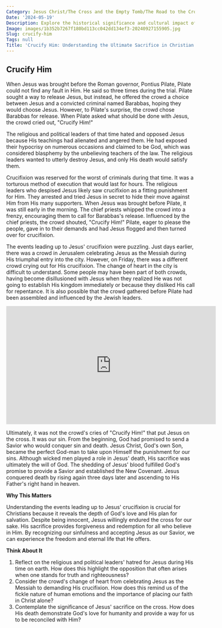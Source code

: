 ```yaml
---
Category: Jesus Christ/The Cross and the Empty Tomb/The Road to the Cross
Date: '2024-05-19'
Description: Explore the historical significance and cultural impact of the phrase "Crucify Him" in this compelling article. Delve into the origins and interpretations of this powerful statement.
Image: images/1b352b7267f180bd113cc042dd134ef3-20240927155905.jpg
Slug: crucify-him
Tags: null
Title: 'Crucify Him: Understanding the Ultimate Sacrifice in Christian Faith'
---
```


## Crucify Him

When Jesus was brought before the Roman governor, Pontius Pilate, Pilate could not find any fault in Him. He said so three times during the trial. Pilate sought a way to release Jesus, but instead, he offered the crowd a choice between Jesus and a convicted criminal named Barabbas, hoping they would choose Jesus. However, to Pilate's surprise, the crowd chose Barabbas for release. When Pilate asked what should be done with Jesus, the crowd cried out, "Crucify Him!"

The religious and political leaders of that time hated and opposed Jesus because His teachings had alienated and angered them. He had exposed their hypocrisy on numerous occasions and claimed to be God, which was considered blasphemy by the unbelieving teachers of the law. The religious leaders wanted to utterly destroy Jesus, and only His death would satisfy them.

Crucifixion was reserved for the worst of criminals during that time. It was a torturous method of execution that would last for hours. The religious leaders who despised Jesus likely saw crucifixion as a fitting punishment for Him. They arrested and tried Jesus in secret to hide their move against Him from His many supporters. When Jesus was brought before Pilate, it was still early in the morning. The chief priests whipped the crowd into a frenzy, encouraging them to call for Barabbas's release. Influenced by the chief priests, the crowd shouted, "Crucify Him!" Pilate, eager to please the people, gave in to their demands and had Jesus flogged and then turned over for crucifixion.

The events leading up to Jesus' crucifixion were puzzling. Just days earlier, there was a crowd in Jerusalem celebrating Jesus as the Messiah during His triumphal entry into the city. However, on Friday, there was a different crowd crying out for His crucifixion. The change of heart in the city is difficult to understand. Some people may have been part of both crowds, having become disillusioned with Jesus when they realized He was not going to establish His kingdom immediately or because they disliked His call for repentance. It is also possible that the crowd gathered before Pilate had been assembled and influenced by the Jewish leaders.


<iframe width="560" height="315" src="https://www.youtube.com/embed/06GaBm-Kd6I" frameborder="0" allow="autoplay; encrypted-media" allowfullscreen></iframe>


Ultimately, it was not the crowd's cries of "Crucify Him!" that put Jesus on the cross. It was our sin. From the beginning, God had promised to send a Savior who would conquer sin and death. Jesus Christ, God's own Son, became the perfect God-man to take upon Himself the punishment for our sins. Although wicked men played a role in Jesus' death, His sacrifice was ultimately the will of God. The shedding of Jesus' blood fulfilled God's promise to provide a Savior and established the New Covenant. Jesus conquered death by rising again three days later and ascending to His Father's right hand in heaven.

**Why This Matters**

Understanding the events leading up to Jesus' crucifixion is crucial for Christians because it reveals the depth of God's love and His plan for salvation. Despite being innocent, Jesus willingly endured the cross for our sake. His sacrifice provides forgiveness and redemption for all who believe in Him. By recognizing our sinfulness and accepting Jesus as our Savior, we can experience the freedom and eternal life that He offers.

**Think About It**

1. Reflect on the religious and political leaders' hatred for Jesus during His time on earth. How does this highlight the opposition that often arises when one stands for truth and righteousness?
2. Consider the crowd's change of heart from celebrating Jesus as the Messiah to demanding His crucifixion. How does this remind us of the fickle nature of human emotions and the importance of placing our faith in Christ alone?
3. Contemplate the significance of Jesus' sacrifice on the cross. How does His death demonstrate God's love for humanity and provide a way for us to be reconciled with Him?